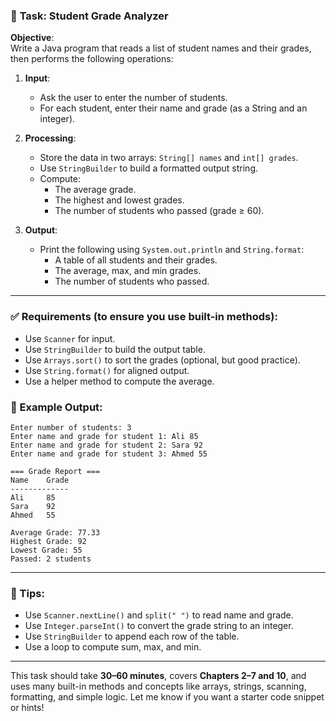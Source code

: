 ### 🧠 **Task: Student Grade Analyzer**

**Objective**:  
Write a Java program that reads a list of student names and their grades, then performs the following operations:

1. **Input**:

   - Ask the user to enter the number of students.
   - For each student, enter their name and grade (as a String and an integer).

2. **Processing**:

   - Store the data in two arrays: `String[] names` and `int[] grades`.
   - Use `StringBuilder` to build a formatted output string.
   - Compute:
     - The average grade.
     - The highest and lowest grades.
     - The number of students who passed (grade ≥ 60).

3. **Output**:
   - Print the following using `System.out.println` and `String.format`:
     - A table of all students and their grades.
     - The average, max, and min grades.
     - The number of students who passed.

---

### ✅ Requirements (to ensure you use built-in methods):

- Use `Scanner` for input.
- Use `StringBuilder` to build the output table.
- Use `Arrays.sort()` to sort the grades (optional, but good practice).
- Use `String.format()` for aligned output.
- Use a helper method to compute the average.

<div style="page-break-after: always;"></div>

### 📝 Example Output:

```
Enter number of students: 3
Enter name and grade for student 1: Ali 85
Enter name and grade for student 2: Sara 92
Enter name and grade for student 3: Ahmed 55

=== Grade Report ===
Name    Grade
-------------
Ali     85
Sara    92
Ahmed   55

Average Grade: 77.33
Highest Grade: 92
Lowest Grade: 55
Passed: 2 students
```

---

### 🧩 Tips:

- Use `Scanner.nextLine()` and `split(" ")` to read name and grade.
- Use `Integer.parseInt()` to convert the grade string to an integer.
- Use `StringBuilder` to append each row of the table.
- Use a loop to compute sum, max, and min.

---

This task should take **30–60 minutes**, covers **Chapters 2–7 and 10**, and uses many built-in methods and concepts like arrays, strings, scanning, formatting, and simple logic. Let me know if you want a starter code snippet or hints!
